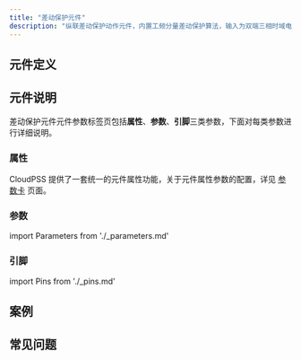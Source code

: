 ```yaml
---
title: "差动保护元件"
description: "纵联差动保护动作元件，内置工频分量差动保护算法，输入为双端三相时域电流采样值，输出动作信号。"
---
```


## 元件定义

## 元件说明

差动保护元件元件参数标签页包括**属性**、**参数**、**引脚**三类参数，下面对每类参数进行详细说明。

### 属性

CloudPSS 提供了一套统一的元件属性功能，关于元件属性参数的配置，详见 [参数卡](docs/documents/software/10-xstudio/20-simstudio/40-workbench/20-function-zone/30-design-tab/30-param-panel/index.md) 页面。

### 参数

import Parameters from './_parameters.md'

<Parameters/>

### 引脚

import Pins from './_pins.md'

<Pins/>

## 案例

## 常见问题

